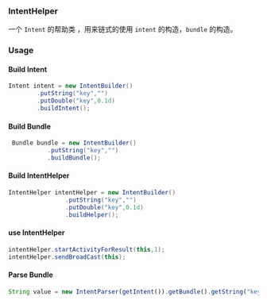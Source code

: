 ### IntentHelper

一个 `Intent` 的帮助类 ，用来链式的使用 `intent` 的构造，`bundle` 的构造。



### Usage

#### Build Intent

```java
Intent intent = new IntentBuilder()
        .putString("key","")
        .putDouble("key",0.1d)
        .buildIntent();
```



#### Build Bundle

```java
 Bundle bundle = new IntentBuilder()
           .putString("key","")
           .buildBundle();
```



#### Build IntentHelper

```java
IntentHelper intentHelper = new IntentBuilder()
                .putString("key","")
                .putDouble("key",0.1d)
                .buildHelper();
```



#### use IntentHelper

```java
intentHelper.startActivityForResult(this,1);
intentHelper.sendBroadCast(this);
```



#### Parse Bundle

```javascript
String value = new IntentParser(getIntent()).getBundle().getString("key");
```

